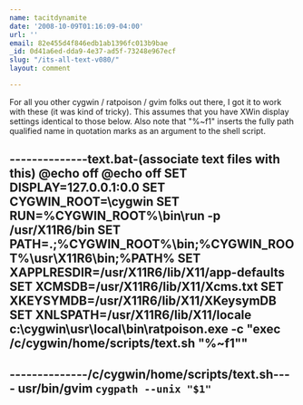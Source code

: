 ```yaml
---
name: tacitdynamite
date: '2008-10-09T01:16:09-04:00'
url: ''
email: 82e455d4f846edb1ab1396fc013b9bae
_id: 0d41a6ed-dda9-4e37-ad5f-73248e967ecf
slug: "/its-all-text-v080/"
layout: comment

---
```


For all you other cygwin / ratpoison / gvim folks out there, I got it to work with these (it was kind of tricky). This assumes that you have XWin display settings identical to those below.  Also note that \"%~f1\" inserts the fully path qualified name in quotation marks as an argument to the shell script.  

--------------text.bat-(associate text files with this)
@echo off
@echo off 
SET DISPLAY=127.0.0.1:0.0
SET CYGWIN_ROOT=\cygwin
SET RUN=%CYGWIN_ROOT%\bin\run -p /usr/X11R6/bin
SET PATH=.;%CYGWIN_ROOT%\bin;%CYGWIN_ROOT%\usr\X11R6\bin;%PATH%
SET XAPPLRESDIR=/usr/X11R6/lib/X11/app-defaults
SET XCMSDB=/usr/X11R6/lib/X11/Xcms.txt
SET XKEYSYMDB=/usr/X11R6/lib/X11/XKeysymDB
SET XNLSPATH=/usr/X11R6/lib/X11/locale
c:\cygwin\usr\local\bin\ratpoison.exe -c "exec /c/cygwin/home/scripts/text.sh \"%~f1\""
---------------

--------------/c/cygwin/home/scripts/text.sh----
usr/bin/gvim `cygpath --unix "$1"`
--------------
